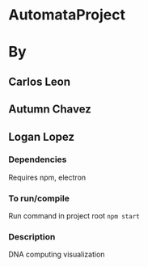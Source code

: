 # AutomataProject
# By
## Carlos Leon
## Autumn Chavez
## Logan Lopez

### Dependencies
Requires npm, electron

### To run/compile
Run command in project root
`npm start`

### Description
DNA computing visualization
